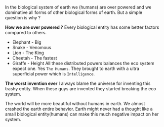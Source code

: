 In the biological system of earth we (humans) are over powered and we dominative all forms of other biological forms of earth. But a simple question is why ? 

**How we are over powered ?**
Every biological entity has some better factors compared to others.
- Elephant - Big
- Snake - Venomous
- Lion - The King
- Cheetah - The fastest
- Giraffe - Height
All these distributed powers balances the eco system expect one. Yes `The Humans`. They brought to earth with a ultra superficial power which is `Intelligence`.

**The worst invention ever**
I always blame the universe for inventing this trashy entity. When these guys are invented they started breaking the eco system. 

The world will be more beautiful without humans in earth. We almost crashed the earth entire behavior. Earth might never had a thought like a small biological entity(humans) can make this much negative impact on her system.







